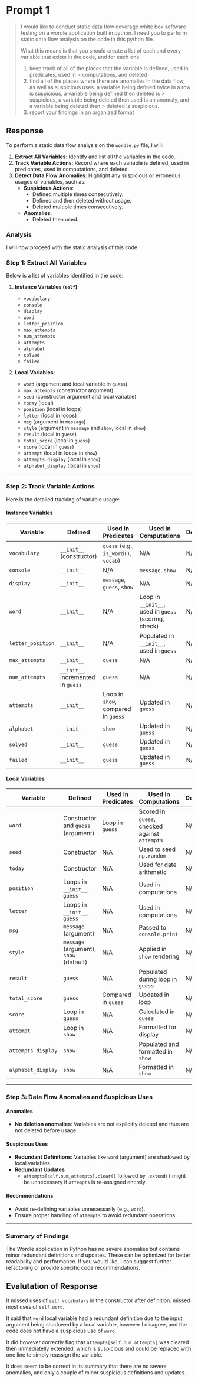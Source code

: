 # Prompt 1

> I would like to conduct static data flow coverage white box software testing on a wordle application built in python. I need you to perform static data flow analysis on the code in this python file.
>
> What this means is that you should create a list of each and every variable that exists in the code, and for each one:
>
> 1. keep track of all of the places that the variable is defined, used in predicates, used in > computations, and deleted
> 2. find all of the places where there are anomalies in the data flow, as well as suspicious uses. a variable being defined twice in a row is suspicious, a variable being defined then deleted is > suspicious, a variable being deleted then used is an anomaly, and a variable being deleted then > deleted is suspicious.
> 3. report your findings in an organized format

## Response

To perform a static data flow analysis on the `wordle.py` file, I will:

1. **Extract All Variables**: Identify and list all the variables in the code.
2. **Track Variable Actions**: Record where each variable is defined, used in predicates, used in computations, and deleted.
3. **Detect Data Flow Anomalies**: Highlight any suspicious or erroneous usages of variables, such as:
   - **Suspicious Actions**:
     - Defined multiple times consecutively.
     - Defined and then deleted without usage.
     - Deleted multiple times consecutively.
   - **Anomalies**:
     - Deleted then used.

### Analysis

I will now proceed with the static analysis of this code.

### Step 1: Extract All Variables

Below is a list of variables identified in the code:

1. **Instance Variables (`self`)**:
   - `vocabulary`
   - `console`
   - `display`
   - `word`
   - `letter_position`
   - `max_attempts`
   - `num_attempts`
   - `attempts`
   - `alphabet`
   - `solved`
   - `failed`

2. **Local Variables**:
   - `word` (argument and local variable in `guess`)
   - `max_attempts` (constructor argument)
   - `seed` (constructor argument and local variable)
   - `today` (local)
   - `position` (local in loops)
   - `letter` (local in loops)
   - `msg` (argument in `message`)
   - `style` (argument in `message` and `show`, local in `show`)
   - `result` (local in `guess`)
   - `total_score` (local in `guess`)
   - `score` (local in `guess`)
   - `attempt` (local in loops in `show`)
   - `attempts_display` (local in `show`)
   - `alphabet_display` (local in `show`)

---

### Step 2: Track Variable Actions

Here is the detailed tracking of variable usage:

#### Instance Variables

| Variable          | Defined                                 | Used in Predicates                           | Used in Computations                                       | Deleted |
|--------------------|-----------------------------------------|----------------------------------------------|-----------------------------------------------------------|---------|
| `vocabulary`      | `__init__` (constructor)               | `guess` (e.g., `is_word()`, `vocab`)         | N/A                                                       | N/A     |
| `console`         | `__init__`                             | N/A                                          | `message`, `show`                                          | N/A     |
| `display`         | `__init__`                             | `message`, `guess`, `show`                  | N/A                                                       | N/A     |
| `word`            | `__init__`                             | N/A                                          | Loop in `__init__`, used in `guess` (scoring, check)       | N/A     |
| `letter_position` | `__init__`                             | N/A                                          | Populated in `__init__`, used in `guess`                  | N/A     |
| `max_attempts`    | `__init__`                             | `guess`                                      | N/A                                                       | N/A     |
| `num_attempts`    | `__init__`, incremented in `guess`      | `guess`                                      | N/A                                                       | N/A     |
| `attempts`        | `__init__`                             | Loop in `show`, compared in `guess`          | Updated in `guess`                                        | N/A     |
| `alphabet`        | `__init__`                             | `show`                                       | Updated in `guess`                                         | N/A     |
| `solved`          | `__init__`                             | `guess`                                      | Updated in `guess`                                         | N/A     |
| `failed`          | `__init__`                             | `guess`                                      | Updated in `guess`                                         | N/A     |

#### Local Variables

| Variable          | Defined                                 | Used in Predicates                           | Used in Computations                                       | Deleted |
|--------------------|-----------------------------------------|----------------------------------------------|-----------------------------------------------------------|---------|
| `word`            | Constructor and `guess` (argument)     | Loop in `guess`                              | Scored in `guess`, checked against `attempts`             | N/A     |
| `seed`            | Constructor                            | N/A                                          | Used to seed `np.random`                                  | N/A     |
| `today`           | Constructor                            | N/A                                          | Used for date arithmetic                                  | N/A     |
| `position`        | Loops in `__init__`, `guess`           | N/A                                          | Used in computations                                      | N/A     |
| `letter`          | Loops in `__init__`, `guess`           | N/A                                          | Used in computations                                      | N/A     |
| `msg`             | `message` (argument)                   | N/A                                          | Passed to `console.print`                                 | N/A     |
| `style`           | `message` (argument), `show` (default) | N/A                                          | Applied in `show` rendering                               | N/A     |
| `result`          | `guess`                                | N/A                                          | Populated during loop in `guess`                         | N/A     |
| `total_score`     | `guess`                                | Compared in `guess`                          | Updated in loop                                           | N/A     |
| `score`           | Loop in `guess`                        | N/A                                          | Calculated in `guess`                                     | N/A     |
| `attempt`         | Loop in `show`                         | N/A                                          | Formatted for display                                     | N/A     |
| `attempts_display`| `show`                                 | N/A                                          | Populated and formatted in `show`                        | N/A     |
| `alphabet_display`| `show`                                 | N/A                                          | Formatted in `show`                                       | N/A     |

---

### Step 3: Data Flow Anomalies and Suspicious Uses

#### Anomalies

- **No deletion anomalies**: Variables are not explicitly deleted and thus are not deleted before usage.

#### Suspicious Uses

- **Redundant Definitions**: Variables like `word` (argument) are shadowed by local variables.
- **Redundant Updates**
  - `attempts[self.num_attempts].clear()` followed by `.extend()` might be unnecessary if `attempts` is re-assigned entirely.

#### Recommendations

- Avoid re-defining variables unnecessarily (e.g., `word`).
- Ensure proper handling of `attempts` to avoid redundant operations.

---

### Summary of Findings

The Wordle application in Python has no severe anomalies but contains minor redundant definitions and updates. These can be optimized for better readability and performance. If you would like, I can suggest further refactoring or provide specific code recommendations.

## Evalutation of Response

It missed uses of `self.vocabulary` in the constructor after definition. missed most uses of `self.word`.

It said that `word` local variable had a redundant definition due to the input argument being shadowed by a local variable, however I disagree, and the code does not have a suspicious use of `word`.

It did however correctly flag that `attempts[self.num_attempts]` was cleared then immediatelly extended, which is suspicious and could be replaced with one line to simply reassign the variable.

It does seem to be correct in its summary that there are no severe anomalies, and only a couple of minor suspicious definitions and updates.
